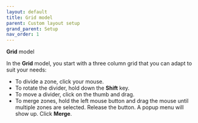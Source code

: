 ```yaml
---
layout: default
title: Grid model
parent: Custom layout setup
grand_parent: Setup
nav_order: 1
---
```

**Grid** model

In the **Grid** model, you start with a three column grid that you can adapt to suit your needs:

- To divide a zone, click your mouse.
- To rotate the divider, hold down the **Shift** key.
- To move a divider, click on the thumb and drag.
- To merge zones, hold the left mouse button and drag the mouse until multiple zones are selected. Release the button. A popup menu will show up. Click **Merge**.